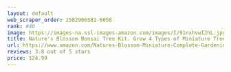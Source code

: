 ```yaml
---
layout: default 
﻿web_scraper_order: 1582906581-6058
rank: #40
image: https://images-na.ssl-images-amazon.com/images/I/91nxhvwIJhL.jpg
title: Nature's Blossom Bonsai Tree Kit. Grow 4 Types of Miniature Trees From Seed. A Complete Indoor…
url: https://www.amazon.com/Natures-Blossom-Miniature-Complete-Gardening/dp/B01EFX6VMS/ref=zg_mw_lawn-garden_40?_encoding=UTF8&psc=1&refRID=76Z90TQYXV7BQTWF8V4S
reviews: 3.8 out of 5 stars
price: $24.99 
---
```

